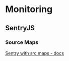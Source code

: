 # Monitoring

## SentryJS

### Source Maps

[Sentry with src maps - docs](https://docs.getsentry.com/hosted/clients/javascript/sourcemaps/)

